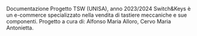Documentazione Progetto TSW (UNISA), anno 2023/2024
Switch&Keys è un e-commerce specializzato nella vendita di tastiere meccaniche e sue componenti.
Progetto a cura di:
Alfonso Maria Alloro,
Cervo Maria Antonietta.
